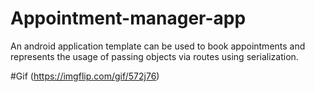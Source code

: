 # Appointment-manager-app
An android application template can be used to book appointments and represents the usage of passing objects via routes using serialization.

#Gif
(https://imgflip.com/gif/572j76)
